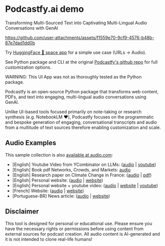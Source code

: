 # Podcastfy.ai demo

Transforming Multi-Sourced Text into Captivating Multi-Lingual Audio Conversations with GenAI

https://github.com/user-attachments/assets/f1559e70-9cf9-4576-b48b-87e7dad1dd0b

Try [HuggingFace 🤗 space app](https://huggingface.co/spaces/thatupiso/Podcastfy.ai_demo) for a simple use case (URLs -> Audio).

See Python package and CLI at the original [Podcastfy's github repo](www.podcastfy.ai) for full customization options.

WARNING: This UI App was not as thoroughly tested as the Python package.

Podcastfy is an open-source Python package that transforms web content, PDFs, and text into engaging, multi-lingual audio conversations using GenAI. 

Unlike UI-based tools focused primarily on note-taking or research synthesis (e.g. NotebookLM ❤️), Podcastfy focuses on the programmatic and bespoke generation of engaging, conversational transcripts and audio from a multitude of text sources therefore enabling customization and scale.

## Audio Examples

This sample collection is also [available at audio.com](https://audio.com/thatupiso/collections/podcastfy):
- [English] Youtube Video from YCombinator on LLMs: ([audio](https://audio.com/thatupiso/audio/ycombinator-llms) | [youtube](https://www.youtube.com/watch?v=eBVi_sLaYsc))
- [English] Book pdf Networks, Crowds, and Markets: [audio](https://audio.com/thatupiso/audio/networks)
- [English] Research paper on Climate Change in France: ([audio](https://audio.com/thatupiso/audio/agro-paper) | [pdf](./data/pdf/s41598-024-58826-w.pdf))
- [English] Personal website: ([audio](https://audio.com/thatupiso/audio/tharsis) | [website](https://www.souzatharsis.com))
- [English] Personal website + youtube video: ([audio](https://audio.com/thatupiso/audio/tharsis-ai) | [website](https://www.souzatharsis.com) | [youtube](https://www.youtube.com/watch?v=sJE1dE2dulg))
- [French] Website: ([audio](https://audio.com/thatupiso/audio/podcast-fr-agro) | [website](https://agroclim.inrae.fr/))
- [Portuguese-BR] News article: ([audio](https://audio.com/thatupiso/audio/podcast-thatupiso-br) | [website](https://noticias.uol.com.br/eleicoes/2024/10/03/nova-pesquisa-datafolha-quem-subiu-e-quem-caiu-na-disputa-de-sp-03-10.htm))

## Disclaimer

This tool is designed for personal or educational use. Please ensure you have the necessary rights or permissions before using content from external sources for podcast creation. All audio content is AI-generated and it is not intended to clone real-life humans!
